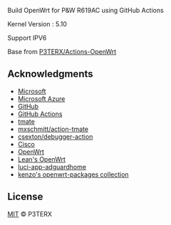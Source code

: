 
Build OpenWrt for P&W R619AC using GitHub Actions

Kernel Version : 5.10

Support IPV6

Base from [P3TERX/Actions-OpenWrt](https://github.com/P3TERX/Actions-OpenWrt)


## Acknowledgments

- [Microsoft](https://www.microsoft.com)
- [Microsoft Azure](https://azure.microsoft.com)
- [GitHub](https://github.com)
- [GitHub Actions](https://github.com/features/actions)
- [tmate](https://github.com/tmate-io/tmate)
- [mxschmitt/action-tmate](https://github.com/mxschmitt/action-tmate)
- [csexton/debugger-action](https://github.com/csexton/debugger-action)
- [Cisco](https://www.cisco.com/)
- [OpenWrt](https://github.com/openwrt/openwrt)
- [Lean's OpenWrt](https://github.com/coolsnowwolf/lede)
- [luci-app-adguardhome](https://github.com/rufengsuixing/luci-app-adguardhome)
- [kenzo's openwrt-packages collection](https://github.com/kenzok8/openwrt-packages)

## License

[MIT](https://github.com/P3TERX/Actions-OpenWrt/blob/main/LICENSE) © P3TERX 
